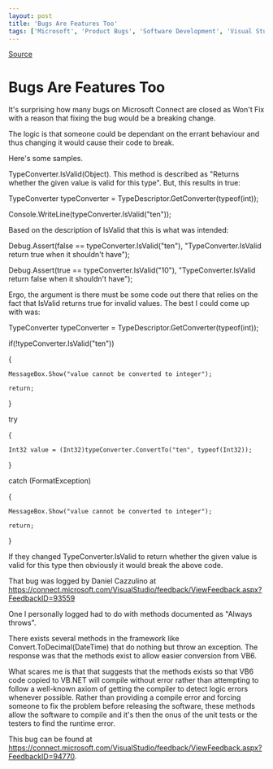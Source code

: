 ```yaml
---
layout: post
title: 'Bugs Are Features Too'
tags: ['Microsoft', 'Product Bugs', 'Software Development', 'Visual Studio 2005', 'Visual Studio 2008', 'msmvps']
---
```

[Source](http://blogs.msmvps.com/peterritchie/2008/09/09/bugs-are-features-too/ "Permalink to Bugs Are Features Too")

# Bugs Are Features Too

It's surprising how many bugs on Microsoft Connect are closed as Won't Fix with a reason that fixing the bug would be a breaking change. 

The logic is that someone could be dependant on the errant behaviour and thus changing it would cause their code to break. 

Here's some samples. 

TypeConverter.IsValid(Object). This method is described as "Returns whether the given value is valid for this type". But, this results in true: 

   TypeConverter typeConverter = TypeDescriptor.GetConverter(typeof(int));

   Console.WriteLine(typeConverter.IsValid("ten")); 

Based on the description of IsValid that this is what was intended:

   Debug.Assert(false == typeConverter.IsValid("ten"), "TypeConverter.IsValid return true when it shouldn't have");

   Debug.Assert(true == typeConverter.IsValid("10"), "TypeConverter.IsValid return false when it shouldn't have");

Ergo, the argument is there must be some code out there that relies on the fact that IsValid returns true for invalid values. The best I could come up with was:

   TypeConverter typeConverter = TypeDescriptor.GetConverter(typeof(int));

   if(!typeConverter.IsValid("ten"))

   {

    MessageBox.Show("value cannot be converted to integer");

    return;

   }

   try

   {

    Int32 value = (Int32)typeConverter.ConvertTo("ten", typeof(Int32));

   }

   catch (FormatException)

   {

    MessageBox.Show("value cannot be converted to integer");

    return;

   }

If they changed TypeConverter.IsValid to return whether the given value is valid for this type then obviously it would break the above code. 

That bug was logged by Daniel Cazzulino at <https://connect.microsoft.com/VisualStudio/feedback/ViewFeedback.aspx?FeedbackID=93559>

One I personally logged had to do with methods documented as "Always throws". 

There exists several methods in the framework like Convert.ToDecimal(DateTime) that do nothing but throw an exception. The response was that the methods exist to allow easier conversion from VB6. 

What scares me is that that suggests that the methods exists so that VB6 code copied to VB.NET will compile without error rather than attempting to follow a well-known axiom of getting the compiler to detect logic errors whenever possible. Rather than providing a compile error and forcing someone to fix the problem before releasing the software, these methods allow the software to compile and it's then the onus of the unit tests or the testers to find the runtime error. 

This bug can be found at <https://connect.microsoft.com/VisualStudio/feedback/ViewFeedback.aspx?FeedbackID=94770>. 



